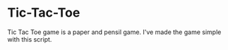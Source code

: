 # Tic-Tac-Toe
Tic Tac Toe game is a paper and pensil game. 
I've made the game simple with this script.
